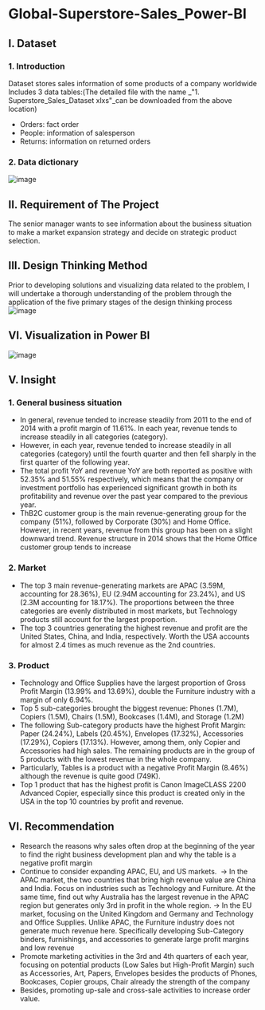 # Global-Superstore-Sales_Power-BI
## I. Dataset 
### 1. Introduction
Dataset stores sales information of some products of a company worldwide
Includes 3 data tables:(The detailed file with the name _"1. Superstore_Sales_Dataset xlxs"_can be downloaded from the above location)
* Orders: fact order
* People: information of salesperson
* Returns: information on returned orders

### 2. Data dictionary
![image](https://user-images.githubusercontent.com/129883764/233850596-17a19294-72dd-43b7-b240-a93da2ad9070.png)

## II. Requirement of The Project
The senior manager wants to see information about the business situation to make a market expansion strategy and decide on strategic product selection.
## III. Design Thinking Method
Prior to developing solutions and visualizing data related to the problem, I will undertake a thorough understanding of the problem through the application of the five primary stages of the design thinking process			
![image](https://user-images.githubusercontent.com/129883764/233848893-5a43a918-79ce-4b75-9b44-b077f0f41882.png)
## VI. Visualization in Power BI
![image](https://user-images.githubusercontent.com/129883764/233850447-8167785b-2162-49d8-af95-e09781981631.png)
## V. Insight
### 1. General business situation
* In general, revenue tended to increase steadily from 2011 to the end of 2014 with a profit margin of 11.61%. In each year, revenue tends to increase steadily in all categories (category).
* However, in each year, revenue tended to increase steadily in all categories (category) until the fourth quarter and then fell sharply in the first quarter of the following year.
* The total profit YoY and revenue YoY are both reported as positive with 52.35% and 51.55% respectively, which means that the company or investment portfolio has experienced significant growth in both its profitability and revenue over the past year compared to the previous year.
* ThB2C customer group is the main revenue-generating group for the company (51%), followed by Corporate (30%) and Home Office. However, in recent years, revenue from this group has been on a slight downward trend. Revenue structure in 2014 shows that the Home Office customer group tends to increase
### 2. Market
* The top 3 main revenue-generating markets are APAC (3.59M, accounting for 28.36%), EU (2.94M accounting for 23.24%), and US (2.3M accounting for 18.17%). The proportions between the three categories are evenly distributed in most markets, but Technology products still account for the largest proportion.
* The top 3 countries generating the highest revenue and profit are the United States, China, and India, respectively. Worth the USA accounts for almost 2.4 times as much revenue as the 2nd countries.
### 3. Product
* Technology and Office Supplies have the largest proportion of Gross Profit Margin (13.99% and 13.69%), double the Furniture industry with a margin of only 6.94%.
* Top 5 sub-categories brought the biggest revenue: Phones (1.7M), Copiers (1.5M), Chairs (1.5M), Bookcases (1.4M), and Storage (1.2M)
* The following Sub-category products have the highest Profit Margin: Paper (24.24%), Labels (20.45%), Envelopes (17.32%), Accessories (17.29%), Copiers (17.13%). However, among them, only Copier and Accessories had high sales. The remaining products are in the group of 5 products with the lowest revenue in the whole company.
* Particularly, Tables is a product with a negative Profit Margin (8.46%) although the revenue is quite good (749K).
* Top 1 product that has the highest profit is Canon ImageCLASS 2200 Advanced Copier, especially since this product is created only in the USA in the top 10 countries by profit and revenue.
## VI. Recommendation
* Research the reasons why sales often drop at the beginning of the year to find the right business development plan and why the table is a negative profit margin
* Continue to consider expanding APAC, EU, and US markets. 
-> In the APAC market, the two countries that bring high revenue value are China and India. Focus on industries such as Technology and Furniture. At the same time, find out why Australia has the largest revenue in the APAC region but generates only 3rd in profit in the whole region. 
-> In the EU market, focusing on the United Kingdom and Germany and Technology and Office Supplies. Unlike APAC, the Furniture industry does not generate much revenue here. Specifically developing Sub-Category binders, furnishings, and accessories to generate large profit margins and low revenue
* Promote marketing activities in the 3rd and 4th quarters of each year, focusing on potential products (Low Sales but High-Profit Margin) such as Accessories, Art, Papers, Envelopes besides the products of Phones, Bookcases, Copier groups, Chair already the strength of the company
 * Besides, promoting up-sale and cross-sale activities to increase order value.
